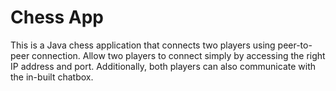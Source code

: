# Chess App 

This is a Java chess application that connects two players using peer-to-peer connection. Allow two players to connect simply by accessing the right IP address and port. Additionally, both players can also communicate with the in-built chatbox. 
